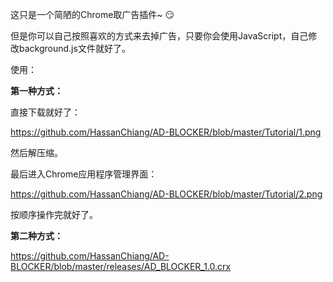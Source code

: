 这只是一个简陋的Chrome取广告插件~ :smirk:

但是你可以自己按照喜欢的方式来去掉广告，只要你会使用JavaScript，自己修改background.js文件就好了。

使用：

**第一种方式：**

直接下载就好了：

https://github.com/HassanChiang/AD-BLOCKER/blob/master/Tutorial/1.png

然后解压缩。

最后进入Chrome应用程序管理界面：

https://github.com/HassanChiang/AD-BLOCKER/blob/master/Tutorial/2.png

按顺序操作完就好了。

**第二种方式：**

https://github.com/HassanChiang/AD-BLOCKER/blob/master/releases/AD_BLOCKER_1.0.crx